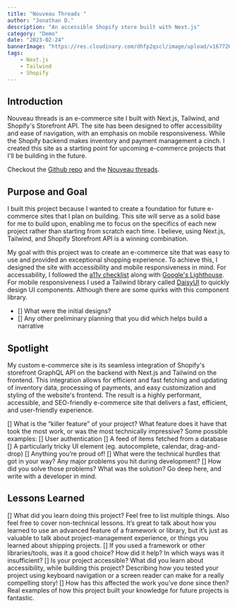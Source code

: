 ```yaml
---
title: "Nouveau Threads "
author: "Jonathan D."
description: "An accessible Shopify store built with Next.js"
category: "Demo"
date: "2023-02-24"
bannerImage: "https://res.cloudinary.com/dhfp2qscl/image/upload/v1677269910/Nouveau-Threads.png"
tags:
    - Next.js
    - Tailwind 
    - Shopify
---
```


## Introduction

Nouveau threads is an e-commerce site I built with Next.js, Tailwind, and Shopify's Storefront API. The site has been designed to offer accessibility and ease of navigation, with an emphasis on mobile responsiveness. While the Shopify backend makes inventory and payment management a cinch. I created this site as a starting point for upcoming e-commerce projects that I'll be building in the future.

Checkout the [Github repo](https://github.com/Jdure/nouveau-threads) and the [Nouveau threads](https://nouveau-threads.vercel.app/).

## Purpose and Goal

I built this project because I wanted to create a foundation for future e-commerce sites that I plan on building. This site will serve as a solid base for me to build upon, enabling me to focus on the specifics of each new project rather than starting from scratch each time. I believe, using Next.js, Tailwind, and Shopify Storefront API is a winning combination.

My goal with this project was to create an e-commerce site that was easy to use and provided an exceptional shopping experience. To achieve this, I designed the site with accessibility and mobile responsiveness in mind. For accessability, I followed the [a11y checklist](https://www.a11yproject.com/checklist/) along with [Google's Lighthouse](https://developer.chrome.com/docs/lighthouse/overview/). For mobile responsiveness I used a Tailwind library called [DaisyUI](https://daisyui.com/) to quickly design UI components. Although there are some quirks with this component library.

- [] What were the initial designs?
- [] Any other preliminary planning that you did which helps build a narrative

## Spotlight

My custom e-commerce site is its seamless integration of Shopify's storefront GraphQL API on the backend with Next.js and Tailwind on the frontend. 
This integration allows for efficient and fast fetching and updating of inventory data, processing of payments, and easy customization and styling of the website's frontend. 
The result is a highly performant, accessible, and SEO-friendly e-commerce site that delivers a fast, efficient, and user-friendly experience.

[] What is the “killer feature” of your project? What feature does it have that took the 
most work, or was the most technically impressive? Some possible examples: 
    [] User authentication 
    [] A feed of items fetched from a database 
    [] A particularly tricky UI element (eg. autocomplete, calendar, drag-and-drop) 
    [] Anything you’re proud of! 
    [] What were the technical hurdles that got in your way? Any major problems you hit 
      during development? 
    [] How did you solve those problems? What was the solution? Go deep here, and write with a developer in mind. 

## Lessons Learned
[] What did you learn doing this project? Feel free to list multiple things. Also feel free to 
cover non-technical lessons. It’s great to talk about how you learned to use an 
advanced feature of a framework or library, but it’s just as valuable to talk about 
project-management experience, or things you learned about shipping projects. 
[] If you used a framework or other libraries/tools, was it a good choice? How did it 
help? In which ways was it insufficient? 
[] Is your project accessible? What did you learn about accessibility, while building this 
project? Describing how you tested your project using keyboard navigation or a screen reader can make for a really compelling story! 
[] How has this affected the work you’ve done since then? Real examples of how this 
project built your knowledge for future projects is fantastic.